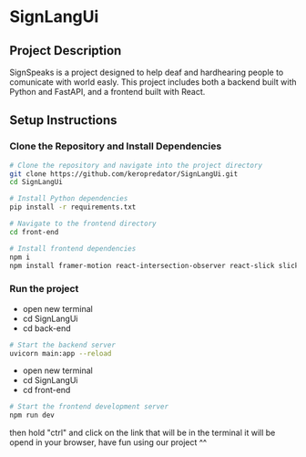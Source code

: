 # SignLangUi

## Project Description
SignSpeaks is a project designed to help deaf and hardhearing people to comunicate with world easly. This project includes both a backend built with Python and FastAPI, and a frontend built with React.

## Setup Instructions

### Clone the Repository and Install Dependencies
```bash
# Clone the repository and navigate into the project directory
git clone https://github.com/keropredator/SignLangUi.git
cd SignLangUi

# Install Python dependencies
pip install -r requirements.txt

# Navigate to the frontend directory
cd front-end  

# Install frontend dependencies
npm i
npm install framer-motion react-intersection-observer react-slick slick-carousel
```
### Run the project
- open new terminal
- cd SignLangUi
- cd back-end
```bash
# Start the backend server
uvicorn main:app --reload
```
- open new terminal
- cd SignLangUi
- cd front-end
```bash
# Start the frontend development server
npm run dev
```
then hold "ctrl" and click on the link that will be in the terminal
it will be opend in your browser, have fun using our project ^^
